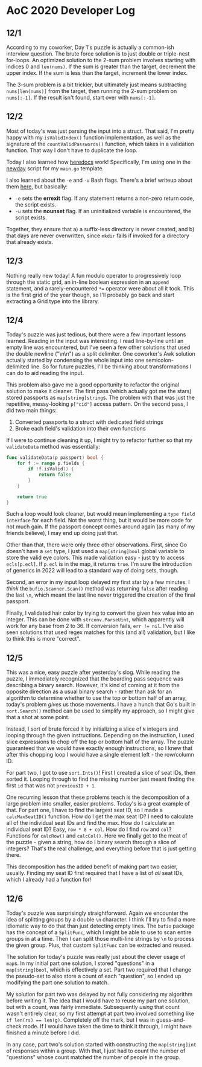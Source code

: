 # AoC 2020 Developer Log

## 12/1
According to my coworker, Day 1's puzzle is actually a common-ish interview question.  The brute force solution is to just double or triple-nest for-loops.  An optimized solution to the 2-sum problem involves starting with indices 0 and `len(nums)`.  If the sum is greater than the target, decrement the upper index.  If the sum is less than the target, increment the lower index.

The 3-sum problem is a bit trickier, but ultimately just means subtracting `nums[len(nums)]` from the target, then running the 2-sum problem on `nums[:-1]`.  If the result isn't found, start over with `nums[:-1]`.

## 12/2
Most of today's was just parsing the input into a struct.  That said, I'm pretty happy with my `isValidIndex()` function implementation, as well as the signature of the `countValidPasswords()` function, which takes in a validation function.  That way I don't have to duplicate the loop.

Today I also learned how [heredocs](https://en.wikipedia.org/wiki/Here_document) work!  Specifically, I'm using one in the [newday](newday) script for my `main.go` template.

I also learned about the `-e` and `-u` Bash flags.  There's a brief writeup about them [here](https://web.archive.org/web/20110314180918/http://www.davidpashley.com/articles/writing-robust-shell-scripts.html), but basically:

* `-e` sets the **errexit** flag.  If any statement returns a non-zero return code, the script exists.
* `-u` sets the **nounset** flag.  If an uninitialized variable is encountered, the script exists.
    
Together, they ensure that a) a suffix-less directory is never created, and b) that days are never overwritten, since `mkdir` fails if invoked for a directory that already exists.

## 12/3
Nothing really new today!  A fun modulo operator to progressively loop through the static grid, an in-line boolean expression in an `append` statement, and a rarely-encountered `*=` operator were about all it took.  This is the first grid of the year though, so I'll probably go back and start extracting a Grid type into the library.

## 12/4
Today's puzzle was just tedious, but there were a few important lessons learned.  Reading in the input was interesting.  I read line-by-line until an empty line was encountered, but I've seen a few other solutions that used the double newline ("\n\n") as a split delimiter.  One coworker's Awk solution actually started by condensing the whole input into one semicolon-delimited line.  So for future puzzles, I'll be thinking about transformations I can do to aid reading the input.

This problem also gave me a good opportunity to refactor the original solution to make it cleaner.  The first pass (which actually got me the stars) stored passports as `map[string]string`s.  The problem with that was just the repetitive, messy-looking `p["cid"]` access pattern.  On the second pass, I did two main things:
1. Converted passports to a struct with dedicated field strings
2. Broke each field's validation into their own functions

If I were to continue cleaning it up, I might try to refactor further so that my `validateData` method was essentially:
```go
func validateData(p passport) bool {
    for f := range p.fields {
        if !f.isValid() {
            return false
        }
    }

    return true
}
```

Such a loop would look cleaner, but would mean implementing a `type field interface` for each field.  Not the worst thing, but it would be more code for not much gain.  If the passport concept comes around again (as many of my friends believe), I may end up doing just that.

Other than that, there were only three other observations.  First, since Go doesn't have a `set` type, I just used a `map[string]bool` global variable to store the valid eye colors.  This made validation easy - just try to access `ecls[p.ecl]`.  If `p.ecl` is in the map, it returns `true`.  I'm sure the introduction of generics in 2022 will lead to a standard way of doing sets, though.

Second, an error in my input loop delayed my first star by a few minutes.  I *think* the `bufio.Scanner.Scan()` method was returning `false` after reading the last `\n`, which meant the last line never triggered the creation of the final passport.

Finally, I validated hair color by trying to convert the given hex value into an integer.  This can be done with `strconv.ParseUint`, which apparently will work for any base from 2 to 36.  If conversion fails, `err != nil`.  I've also seen solutions that used regex matches for this (and all) validation, but I like to think this is more "correct".

## 12/5
This was a nice, easy puzzle after yesterday's slog.  While reading the puzzle, I immediately recognized that the boarding pass sequence was describing a binary search.  However, it's kind of coming at it from the opposite direction as a usual binary search - rather than ask for an algorithm to determine whether to use the top or bottom half of an array, today's problem *gives* us those movements.  I have a hunch that Go's built in `sort.Search()` method can be used to simplify my approach, so I might give that a shot at some point.

Instead, I sort of brute forced it by initializing a slice of `N` integers and looping through the given instructions.  Depending on the instruction, I used slice expressions to chop off the top or bottom half of the array.  The puzzle guaranteed that we would have exactly enough instructions, so I knew that after this chopping loop I would have a single element left - the row/column ID.

For part two, I got to use `sort.Ints()`!  First I created a slice of seat IDs, then sorted it.  Looping through to find the missing number just meant finding the first `id` that was not `previousID + 1`.

One recurring lesson that these problems teach is the decomposition of a large problem into smaller, easier problems.  Today's is a great example of that.  For part one, I have to find the largest seat ID, so I made a `calcMaxSeatID()` function.  How do I get the max seat ID?  I need to calculate all of the individual seat IDs and find the max.  How do I calculate an individual seat ID?  Easy, `row * 8 + col`.  How do I find `row` and `col`?  Functions for `calcRow()` and `calcCol()`.  Here we finally get to the meat of the puzzle - given a string, how do I binary search through a slice of integers?  That's the real challenge, and everything before that is just getting there.

This decomposition has the added benefit of making part two easier, usually.  Finding my seat ID first required that I have a list of *all* seat IDs, which I already had a function for!

## 12/6
Today's puzzle was surprisingly straightforward.  Again we encounter the idea of splitting groups by a double `\n` character.  I think I'll try to find a more idiomatic way to do that than just detecting empty lines.  The `bufio` package has the concept of a `SplitFunc`, which I might be able to use to scan entire groups in at a time.  Then I can split those multi-line strings by `\n` to process the given group.  Plus, that custom `SplitFunc` can be extracted and reused.

The solution for today's puzzle was really just about the clever usage of `map`s.  In my initial part one solution, I stored "questions" in a `map[string]bool`, which is effectively a set.  Part two required that I change the pseudo-set to also store a count of each "question", so I ended up modifying the part one solution to match.

My solution for part two was delayed by not fully considering my algorithm before writing it.  The idea that I would have to reuse my part one solution, but with a count, was fairly immediate.  Subsequently *using* that count wasn't entirely clear, so my first attempt at part two involved something like `if len(rs) == len(g)`.  Completely off the mark, but I was in guess-and-check mode.  If I would have taken the time to think it through, I might have finished a minute before I did.

In any case, part two's solution started with constructing the `map[string]int` of responses within a group.  With that, I just had to count the number of "questions" whose count matched the number of people in the group.
